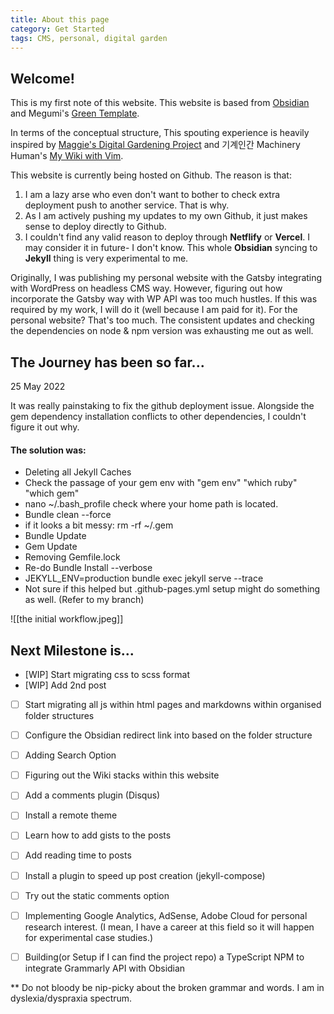 ```yaml
---
title: About this page
category: Get Started
tags: CMS, personal, digital garden
---
```


## Welcome!
This is my first note of this website. This website is based from [Obsidian](https://help.obsidian.md/How+to/Internal+link) and Megumi's [Green Template](https://github.com/meewgumi/green-web-template). 

In terms of the conceptual structure, This spouting experience is heavily inspired by [Maggie's Digital Gardening Project](https://github.com/MaggieAppleton/digital-gardeners) and 기계인간 Machinery Human's [My Wiki with Vim](https://johngrib.github.io/wiki/my-wiki/). 

This website is currently being hosted on Github. The reason is that: 

1. I am a lazy arse who even don't want to bother to check extra deployment push to another service. That is why. 
2. As I am actively pushing my updates to my own Github, it just makes sense to deploy directly to Github. 
3. I couldn't find any valid reason to deploy through **Netflify** or **Vercel**. I may consider it in future- I don't know. This whole **Obsidian** syncing to **Jekyll** thing is very experimental to me. 

Originally, I was publishing my personal website with the Gatsby integrating with WordPress on headless CMS way. However, figuring out how incorporate the Gatsby way with WP API was too much hustles. If this was required by my work, I will do it (well because I am paid for it). For the personal website? That's too much. The consistent updates and checking the dependencies on node & npm version was exhausting me out as well. 

## The Journey has been so far...

25 May 2022

It was really painstaking to fix the github deployment issue. Alongside the gem dependency installation conflicts to other dependencies, I couldn't figure it out why. 

#### The solution was: 

- Deleting all Jekyll Caches
- Check the passage of your gem env with "gem env" "which ruby" "which gem"
- nano  ~/.bash_profile check where your home path is located. 
- Bundle clean --force
-  if it looks a bit messy: rm -rf ~/.gem
-  Bundle Update
- Gem Update
- Removing Gemfile.lock
- Re-do Bundle Install --verbose
- JEKYLL_ENV=production bundle exec jekyll serve --trace
- Not sure if this helped but .github-pages.yml setup might do something as well. (Refer to my branch)

![[the initial workflow.jpeg]]


## Next Milestone is...
- [WIP] Start migrating css to scss format
- [WIP] Add 2nd post
- [ ] Start migrating all js within html pages and markdowns within organised folder structures
- [ ] Configure the Obsidian redirect link into based on the folder structure
- [ ] Adding Search Option
- [ ] Figuring out the Wiki stacks within this website
- [ ] Add a comments plugin (Disqus)
- [ ] Install a remote theme
- [ ] Learn how to add gists to the posts
- [ ] Add reading time to posts
- [ ] Install a plugin to speed up post creation (jekyll-compose)
- [ ] Try out the static comments option
- [ ] Implementing Google Analytics, AdSense, Adobe Cloud for personal research interest. (I mean, I have a career at this field so it will happen for experimental case studies.)
- [ ] Building(or Setup if I can find the project repo) a TypeScript NPM to integrate Grammarly API with Obsidian


** Do not bloody be nip-picky about the broken grammar and words. I am in dyslexia/dyspraxia spectrum. 